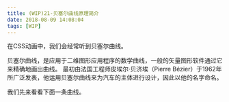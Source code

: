 ```yaml
---
title: (WIP)21-贝塞尔曲线原理简介
date: 2018-08-09 14:08:04
tags: [WIP]
---
```


在CSS动画中，我们会经常听到贝塞尔曲线。

贝塞尔曲线，是应用于二维图形应用程序的数学曲线，一般的矢量图形软件通过它来精确地画出曲线。
最初由法国工程师皮埃尔·贝济埃（Pierre Bézier）于1962年所广泛发表，他运用贝塞尔曲线来为汽车的主体进行设计，因此以他的名字命名。

我们先来看看下面一条曲线。



